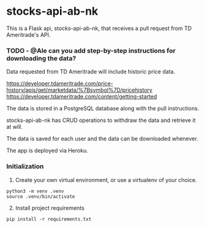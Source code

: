 # stocks-api-ab-nk

This is a Flask api, stocks-api-ab-nk, that receives a pull request from TD Ameritrade's API.

### TODO - @Ale can you add step-by-step instructions for downloading the data?

Data requested from TD Ameritrade will include historic price data.

https://developer.tdameritrade.com/price-history/apis/get/marketdata/%7Bsymbol%7D/pricehistory
https://developer.tdameritrade.com/content/getting-started

The data is stored in a PostgreSQL database along with the pull instructions.

stocks-api-ab-nk has CRUD operations to withdraw the data and retrieve it at will.

The data is saved for each user and the data can be downloaded whenever.

The app is deployed via Heroku.

### Initialization

1. Create your own virtual environment, or use a virtualenv of your choice.

```
python3 -m venv .venv
source .venv/bin/activate
```

2. Install project requirements

`pip install -r requirements.txt`
